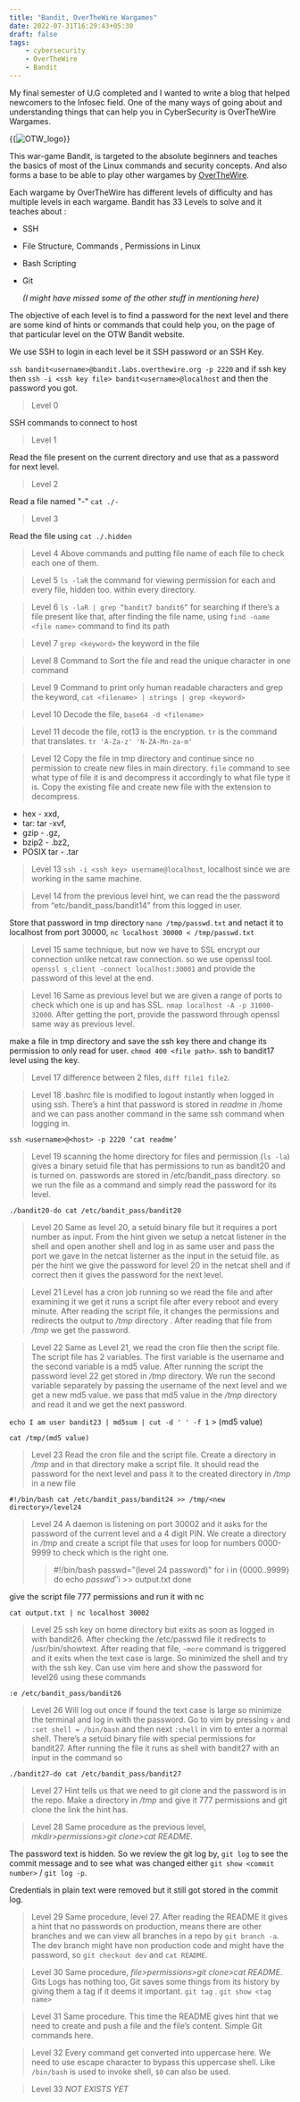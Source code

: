 ```yaml
---
title: "Bandit, OverTheWire Wargames"
date: 2022-07-31T16:29:43+05:30
draft: false
tags: 
    - cybersecurity
    - OverTheWire
    - Bandit
---
```



My final semester of U.G completed and I wanted to write a blog that helped newcomers to the Infosec field. One of the many ways of going about and understanding things that can help you in CyberSecurity is OverTheWire Wargames.

{{<image src="/OTW_logo.png" alt="OTW_logo" position="center">}}

This war-game Bandit, is targeted to the absolute beginners and teaches the basics of most of the Linux commands and security concepts. And also forms a base to be able to play other wargames by [OverTheWire](https://overthewire.org/). 

Each wargame by OverTheWire has different levels of difficulty and has multiple levels in each wargame. 
Bandit has 33 Levels to solve and it teaches about :
- SSH
- File Structure, Commands , Permissions in Linux
- Bash Scripting
- Git 

    *(I might have missed some of the other stuff in mentioning here)*

The objective of each level is to find a password for the next level and there are some kind of hints or commands that could help you, on the page of that particular level on the OTW Bandit website. 

We use SSH to login in each level be it SSH password or an SSH Key. 

`ssh bandit<username>@bandit.labs.overthewire.org -p 2220` and if ssh key then `ssh -i <ssh key file> bandit<username>@localhost` and then the password you got.

> Level 0 

SSH commands to connect to host 

> Level 1

Read the file present on the current directory and use that as a password for next level. 

> Level 2

Read a file named "-" `cat ./-`

> Level 3

Read the file using `cat ./.hidden`

> Level 4
Above commands and putting file name of each file to check each one of them. 

> Level 5
`ls -laR` the command for viewing permission for each and every file, hidden too. within every directory.

> Level 6 
`ls -laR | grep “bandit7 bandit6”` for searching if there’s a file present like that, after finding the file name, using `find -name <file name>` command to find its path

> Level 7
`grep <keyword>` the keyword in the file

> Level 8
Command to Sort the file and read the unique character in one command 

> Level 9
Command to print only human readable characters and grep the keyword, `cat <filename> | strings | grep <keyword>`

> Level 10
Decode the file, `base64 -d <filename>`

> Level 11
decode the file, rot13 is the encryption. `tr` is the command that translates. `tr 'A-Za-z' 'N-ZA-Mn-za-m'`

> Level 12
Copy the file in tmp directory and continue since no permission to create new files in main directory. `file` command to see what type of file it is and decompress it accordingly to what file type it is. Copy the existing file and create new file with the extension to decompress. 
- hex - xxd, 
- tar: tar -xvf, 
- gzip - .gz, 
- bzip2 - .bz2, 
- POSIX tar - .tar

> Level 13
`ssh -i <ssh key> username@localhost`, localhost since we are working in the same machine.

> Level 14
from the previous level hint, we can read the the password from “etc/bandit_pass/bandit14” from this logged in user. 

Store that password in tmp directory `nano /tmp/passwd.txt`  and netact it to localhost from port 30000, `nc localhost 30000 < /tmp/passwd.txt`

> Level 15
same technique, but now we have to SSL encrypt our connection unlike netcat raw connection. so we use openssl tool. `openssl s_client -connect localhost:30001` and provide the password of this level at the end.

> Level 16
Same as previous level but we are given a range of ports to check which one is up and has SSL. `nmap localhost -A -p 31000-32000`. After getting the port, provide the password through openssl same way as previous level.

make a file in tmp directory and save the ssh key there and change its permission to only read for user. `chmod 400 <file path>`. ssh to bandit17 level using the key.

> Level 17
difference between 2 files, `diff file1 file2`.

> Level 18
.bashrc file is modified to logout instantly when logged in using ssh. There’s a hint that password is stored in *readme* in /home and we can pass another command in the same ssh command when logging in. 

`ssh <username>@<host> -p 2220 ‘cat readme’`

> Level 19
scanning the home directory for files and permission (`ls -la`) gives a binary setuid file that has permissions to run as bandit20 and is turned on. passwords are stored in /etc/bandit_pass directory. so we run the file as a command and simply read the password for its level.

`./bandit20-do cat /etc/bandit_pass/bandit20`

> Level 20
Same as level 20, a setuid binary file but it requires a port number as input. From the hint given we setup a netcat listener in the shell and open another shell and log in as same user and pass the port we gave in the netcat listerner as the input in the setuid file. as per the hint we give the password for level 20 in the netcat shell and if correct then it gives the password for the next level.

> Level 21
Level has a cron job running so we read the file and after examining it we get it runs a script file after every reboot and every minute. After reading the script file, it changes the permissions and redirects the output to */tmp* directory . After reading that file from */tmp* we get the password. 

> Level 22
Same as Level 21, we read the cron file then the script file. The script file has 2 variables. The first variable is the username and the second variable is a md5 value. After running the script the password level 22 get stored in */tmp* directory. We run the second variable separately by passing the username of the next level and we get a new md5 value. we pass that md5 value in the */tmp* directory and read it and we get the next password. 

`echo I am user bandit23 | md5sum | cut -d ' ' -f 1` > (md5 value)

`cat /tmp/(md5 value)`

> Level 23
Read the cron file and the script file. Create a directory in */tmp* and in that directory make a script file. It should read the password for the next level and pass it to the created directory in */tmp* in a new file

`#!/bin/bash
cat /etc/bandit_pass/bandit24 >> /tmp/<new directory>/level24`

> Level 24
A daemon is listening on port 30002 and it asks for the password of the current level and a 4 digit PIN. We create a directory in */tmp* and create a script file that uses for loop for numbers 0000-9999 to check which is the right one.
>>#!/bin/bash
>>passwd="(level 24 password)"
>>for i in {0000..9999}
>>do
>>echo $passwd' '$i >> output.txt
>>done

give the script file 777 permissions and run it with nc 

`cat output.txt | nc localhost 30002`

> Level 25
ssh key on home directory but exits as soon as logged in with bandit26. After checking the /etc/passwd file it redirects to /usr/bin/showtext. After reading that file, `~more` command is triggered and it exits when the text case is large. So minimized the shell and try with the ssh key. Can use vim here and show the password for level26 using these commands

`:e /etc/bandit_pass/bandit26`

> Level 26
Will log out once if found the text case is large so minimize the terminal and log in with the password. Go to vim by pressing `v`  and `:set shell = /bin/bash` and then next `:shell` in vim to enter a normal shell. There’s a setuid binary file with special permissions for bandit27. After running the file it runs as shell with bandit27 with an input in the command so 

`./bandit27-do cat /etc/bandit_pass/bandit27`

> Level 27
Hint tells us that we need to git clone and the password is in the repo. Make a directory in */tmp* and give it 777 permissions and git clone the link the hint has. 

> Level 28
Same procedure as the previous level, *mkdir>permissions>git clone>cat README*.

The password text is hidden. So we review the git log by, `git log` to see the commit message and to see what was changed either `git show <commit number>` / `git log -p`. 

Credentials in plain text were removed but it still got stored in the commit log.

> Level 29
Same procedure, level 27. After reading the README it gives a hint that no passwords on production, means there are other branches and we can view all branches in a repo by `git branch -a`. The dev branch might have non production code and might have the password, so `git checkout dev` and `cat README`.

> Level 30
Same procedure, *file>permissions>git clone>cat README*. Gits Logs has nothing too, Git saves some things from its history by giving them a tag if it deems it important. `git tag` . `git show <tag name>`

> Level 31
Same procedure. This time the README gives hint that we need to create and push a file and the file’s content. Simple Git commands here. 

> Level 32
Every command get converted into uppercase here. We need to use escape character to bypass this uppercase shell. Like `/bin/bash` is used to invoke shell, `$0` can also be used. 

> Level 33
*NOT EXISTS YET*





